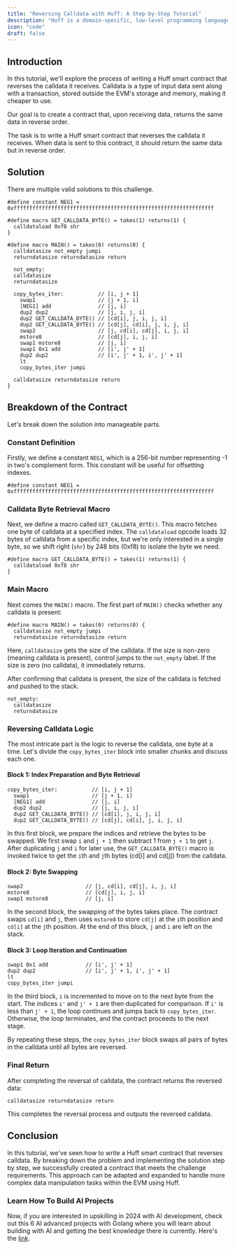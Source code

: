 ```yaml
---
title: "Reversing Calldata with Huff: A Step-by-Step Tutorial"
description: "Huff is a domain-specific, low-level programming language designed explicitly for writing smart contracts on the Ethereum blockchain."
icon: "code"
draft: false
---
```


## Introduction

In this tutorial, we'll explore the process of writing a Huff smart contract that reverses the calldata it receives. Calldata is a type of input data sent along with a transaction, stored outside the EVM's storage and memory, making it cheaper to use.

Our goal is to create a contract that, upon receiving data, returns the same data in reverse order.

The task is to write a Huff smart contract that reverses the calldata it receives. When data is sent to this contract, it should return the same data but in reverse order.

## Solution

There are multiple valid solutions to this challenge.

```huff
#define constant NEG1 = 0xffffffffffffffffffffffffffffffffffffffffffffffffffffffffffffffff

#define macro GET_CALLDATA_BYTE() = takes(1) returns(1) {
  calldataload 0xf8 shr
}

#define macro MAIN() = takes(0) returns(0) {
  calldatasize not_empty jumpi
  returndatasize returndatasize return

  not_empty:
  calldatasize
  returndatasize

  copy_bytes_iter:           // [i, j + 1]
    swap1                    // [j + 1, i]
    [NEG1] add               // [j, i]
    dup2 dup2                // [j, i, j, i]
    dup2 GET_CALLDATA_BYTE() // [cd[i], j, i, j, i]
    dup2 GET_CALLDATA_BYTE() // [cd[j], cd[i], j, i, j, i]
    swap2                    // [j, cd[i], cd[j], i, j, i]
    mstore8                  // [cd[j], i, j, i]
    swap1 mstore8            // [j, i]
    swap1 0x1 add            // [i', j' + 1]
    dup2 dup2                // [i', j' + 1, i', j' + 1]
    lt
    copy_bytes_iter jumpi

  calldatasize returndatasize return
}
```

## Breakdown of the Contract

Let's break down the solution into manageable parts.

### Constant Definition

Firstly, we define a constant `NEG1`, which is a 256-bit number representing -1 in two's complement form. This constant will be useful for offsetting indexes.

```huff
#define constant NEG1 = 0xffffffffffffffffffffffffffffffffffffffffffffffffffffffffffffffff
```

### Calldata Byte Retrieval Macro

Next, we define a macro called `GET_CALLDATA_BYTE()`. This macro fetches one byte of calldata at a specified index. The `calldataload` opcode loads 32 bytes of calldata from a specific index, but we're only interested in a single byte, so we shift right (`shr`) by 248 bits (0xf8) to isolate the byte we need.

```huff
#define macro GET_CALLDATA_BYTE() = takes(1) returns(1) {
  calldataload 0xf8 shr
}
```

### Main Macro

Next comes the `MAIN()` macro. The first part of `MAIN()` checks whether any calldata is present:

```huff
#define macro MAIN() = takes(0) returns(0) {
  calldatasize not_empty jumpi
  returndatasize returndatasize return
```

Here, `calldatasize` gets the size of the calldata. If the size is non-zero (meaning calldata is present), control jumps to the `not_empty` label. If the size is zero (no calldata), it immediately returns.

After confirming that calldata is present, the size of the calldata is fetched and pushed to the stack.

```huff
not_empty:
  calldatasize
  returndatasize
```

### Reversing Calldata Logic

The most intricate part is the logic to reverse the calldata, one byte at a time. Let's divide the `copy_bytes_iter` block into smaller chunks and discuss each one.

#### Block 1: Index Preparation and Byte Retrieval

```huff
copy_bytes_iter:           // [i, j + 1]
  swap1                    // [j + 1, i]
  [NEG1] add               // [j, i]
  dup2 dup2                // [j, i, j, i]
  dup2 GET_CALLDATA_BYTE() // [cd[i], j, i, j, i]
  dup2 GET_CALLDATA_BYTE() // [cd[j], cd[i], j, i, j, i]
```

In this first block, we prepare the indices and retrieve the bytes to be swapped. We first swap `i` and `j + 1` then subtract 1 from `j + 1` to get `j`. After duplicating `j` and `i` for later use, the `GET_CALLDATA_BYTE()` macro is invoked twice to get the `i`th and `j`th bytes (cd[i] and cd[j]) from the calldata.

#### Block 2: Byte Swapping

```huff
swap2                    // [j, cd[i], cd[j], i, j, i]
mstore8                  // [cd[j], i, j, i]
swap1 mstore8            // [j, i]
```

In the second block, the swapping of the bytes takes place. The contract swaps `cd[i]` and `j`, then uses `mstore8` to store `cd[j]` at the `i`th position and `cd[i]` at the `j`th position. At the end of this block, `j` and `i` are left on the stack.

#### Block 3: Loop Iteration and Continuation

```huff
swap1 0x1 add            // [i', j' + 1]
dup2 dup2                // [i', j' + 1, i', j' + 1]
lt
copy_bytes_iter jumpi
```

In the third block, `i` is incremented to move on to the next byte from the start. The indices `i'` and `j' + 1` are then duplicated for comparison. If `i'` is less than `j' + 1`, the loop continues and jumps back to `copy_bytes_iter`. Otherwise, the loop terminates, and the contract proceeds to the next stage.

By repeating these steps, the `copy_bytes_iter` block swaps all pairs of bytes in the calldata until all bytes are reversed.

### Final Return

After completing the reversal of calldata, the contract returns the reversed data:

```huff
calldatasize returndatasize return
```

This completes the reversal process and outputs the reversed calldata.

## Conclusion

In this tutorial, we've seen how to write a Huff smart contract that reverses calldata. By breaking down the problem and implementing the solution step by step, we successfully created a contract that meets the challenge requirements. This approach can be adapted and expanded to handle more complex data manipulation tasks within the EVM using Huff.

### Learn How To Build AI Projects

Now, if you are interested in upskilling in 2024 with AI development, check out this 6 AI advanced projects with Golang where you will learn about building with AI and getting the best knowledge there is currently. Here's the [link](https://akhilsharmatech.gumroad.com/l/zgxqq).
